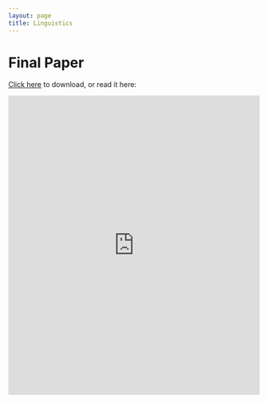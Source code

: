 ```yaml
---
layout: page
title: Linguistics
---
```


# Final Paper

<a href="https://raw.githubusercontent.com/Tristanchaang/tristanchaang.github.io/main/pages/notes/linguistics/24900paper.pdf" download>Click here</a> to download, or read it here:

<embed src="https://drive.google.com/viewerng/
viewer?embedded=true&url=http://tristanchaang.github.io/pages/notes/linguistics/24900paper.pdf" width="100%" height="600px" />
